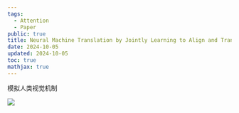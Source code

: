 ```yaml
---
tags:
  - Attention
  - Paper
public: true
title: Neural Machine Translation by Jointly Learning to Align and Translate
date: 2024-10-05
updated: 2024-10-05
toc: true
mathjax: true
---
```


模拟人类视觉机制

![](https://media.xiang578.com/nlp-attention-plus.png)
